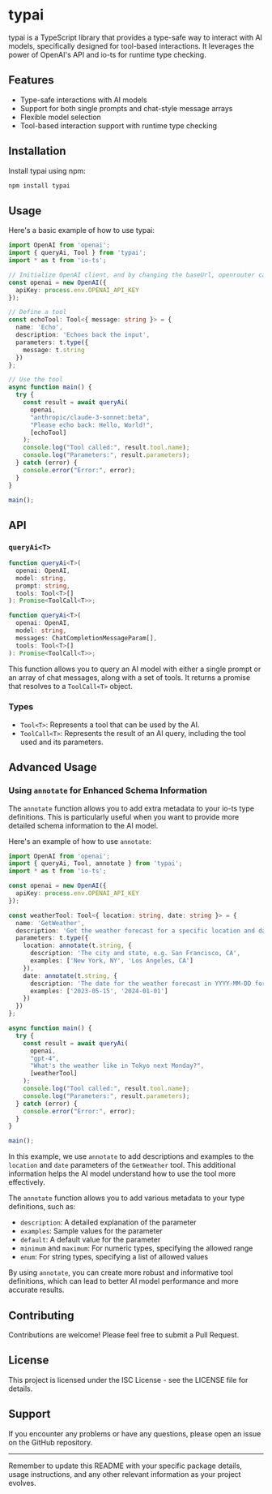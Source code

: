 # typai

typai is a TypeScript library that provides a type-safe way to interact with AI models, specifically designed for tool-based interactions. It leverages the power of OpenAI's API and io-ts for runtime type checking.

## Features

- Type-safe interactions with AI models
- Support for both single prompts and chat-style message arrays
- Flexible model selection
- Tool-based interaction support with runtime type checking

## Installation

Install typai using npm:

```bash
npm install typai
```

## Usage

Here's a basic example of how to use typai:

```typescript
import OpenAI from 'openai';
import { queryAi, Tool } from 'typai';
import * as t from 'io-ts';

// Initialize OpenAI client, and by changing the baseUrl, openrouter can also be used
const openai = new OpenAI({
  apiKey: process.env.OPENAI_API_KEY
});

// Define a tool
const echoTool: Tool<{ message: string }> = {
  name: 'Echo',
  description: 'Echoes back the input',
  parameters: t.type({
    message: t.string
  })
};

// Use the tool
async function main() {
  try {
    const result = await queryAi(
      openai,
      "anthropic/claude-3-sonnet:beta",
      "Please echo back: Hello, World!",
      [echoTool]
    );
    console.log("Tool called:", result.tool.name);
    console.log("Parameters:", result.parameters);
  } catch (error) {
    console.error("Error:", error);
  }
}

main();
```

## API

### `queryAi<T>`

```typescript
function queryAi<T>(
  openai: OpenAI,
  model: string,
  prompt: string,
  tools: Tool<T>[]
): Promise<ToolCall<T>>;

function queryAi<T>(
  openai: OpenAI,
  model: string,
  messages: ChatCompletionMessageParam[],
  tools: Tool<T>[]
): Promise<ToolCall<T>>;
```

This function allows you to query an AI model with either a single prompt or an array of chat messages, along with a set of tools. It returns a promise that resolves to a `ToolCall<T>` object.

### Types

- `Tool<T>`: Represents a tool that can be used by the AI.
- `ToolCall<T>`: Represents the result of an AI query, including the tool used and its parameters.

## Advanced Usage

### Using `annotate` for Enhanced Schema Information

The `annotate` function allows you to add extra metadata to your io-ts type definitions. This is particularly useful when you want to provide more detailed schema information to the AI model.

Here's an example of how to use `annotate`:

```typescript
import OpenAI from 'openai';
import { queryAi, Tool, annotate } from 'typai';
import * as t from 'io-ts';

const openai = new OpenAI({
  apiKey: process.env.OPENAI_API_KEY
});

const weatherTool: Tool<{ location: string, date: string }> = {
  name: 'GetWeather',
  description: 'Get the weather forecast for a specific location and date',
  parameters: t.type({
    location: annotate(t.string, {
      description: 'The city and state, e.g. San Francisco, CA',
      examples: ['New York, NY', 'Los Angeles, CA']
    }),
    date: annotate(t.string, {
      description: 'The date for the weather forecast in YYYY-MM-DD format',
      examples: ['2023-05-15', '2024-01-01']
    })
  })
};

async function main() {
  try {
    const result = await queryAi(
      openai,
      "gpt-4",
      "What's the weather like in Tokyo next Monday?",
      [weatherTool]
    );
    console.log("Tool called:", result.tool.name);
    console.log("Parameters:", result.parameters);
  } catch (error) {
    console.error("Error:", error);
  }
}

main();
```

In this example, we use `annotate` to add descriptions and examples to the `location` and `date` parameters of the `GetWeather` tool. This additional information helps the AI model understand how to use the tool more effectively.

The `annotate` function allows you to add various metadata to your type definitions, such as:

- `description`: A detailed explanation of the parameter
- `examples`: Sample values for the parameter
- `default`: A default value for the parameter
- `minimum` and `maximum`: For numeric types, specifying the allowed range
- `enum`: For string types, specifying a list of allowed values

By using `annotate`, you can create more robust and informative tool definitions, which can lead to better AI model performance and more accurate results.

## Contributing

Contributions are welcome! Please feel free to submit a Pull Request.

## License

This project is licensed under the ISC License - see the LICENSE file for details.

## Support

If you encounter any problems or have any questions, please open an issue on the GitHub repository.

---

Remember to update this README with your specific package details, usage instructions, and any other relevant information as your project evolves.

